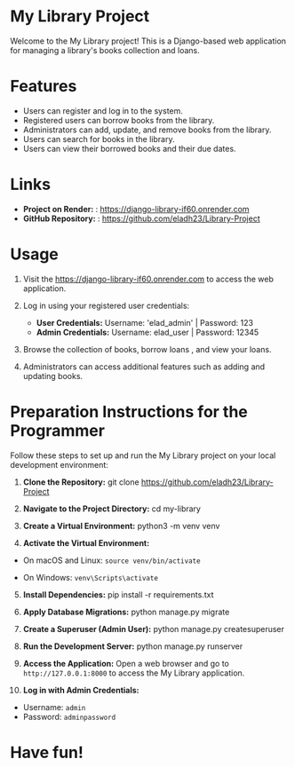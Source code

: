 # My Library Project

Welcome to the My Library project! 
This is a Django-based web application for managing a library's books collection and loans.

# Features

- Users can register and log in to the system.
- Registered users can borrow books from the library.
- Administrators can add, update, and remove books from the library.
- Users can search for books in the library.
- Users can view their borrowed books and their due dates.

# Links

- **Project on Render:** : https://django-library-if60.onrender.com
- **GitHub Repository:** : https://github.com/eladh23/Library-Project

# Usage

1. Visit the https://django-library-if60.onrender.com to access the web application.
2. Log in using your registered user credentials:
    - **User Credentials:** Username: 'elad_admin' | Password: 123
    - **Admin Credentials:** Username: elad_user | Password: 12345

3. Browse the collection of books, borrow loans , and view your loans.
4. Administrators can access additional features such as adding and updating books.


# Preparation Instructions for the Programmer

Follow these steps to set up and run the My Library project on your local development environment:

1. **Clone the Repository:**
git clone https://github.com/eladh23/Library-Project

2. **Navigate to the Project Directory:**
cd my-library

3. **Create a Virtual Environment:**
python3 -m venv venv

4. **Activate the Virtual Environment:**
- On macOS and Linux:
  `source venv/bin/activate`

- On Windows:
   `venv\Scripts\activate`
  

5. **Install Dependencies:**
pip install -r requirements.txt

6. **Apply Database Migrations:**
python manage.py migrate


7. **Create a Superuser (Admin User):**
python manage.py createsuperuser

8. **Run the Development Server:**
python manage.py runserver

9. **Access the Application:**
Open a web browser and go to `http://127.0.0.1:8000` to access the My Library application.

10. **Log in with Admin Credentials:**
 - Username: `admin`
 - Password: `adminpassword`

# Have fun!
